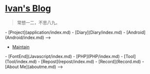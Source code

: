 # [Ivan's Blog](.)

> 常想一二，不思八九。
<!-->
- [Project](application/index.md)
- [Diary](Diary/index.md)
- [Android](Android/index.md)
-->
- [Maintain](Maintain/index.md)
<!-->
- [FontEnd](Javascript/index.md)
- [PHP](PHP/index.md)
- [Tool](Tool/index.md)
- [Repost](repost/index.md)
- [Record](Record.md)
- [About Me](aboutme.md)
-->


